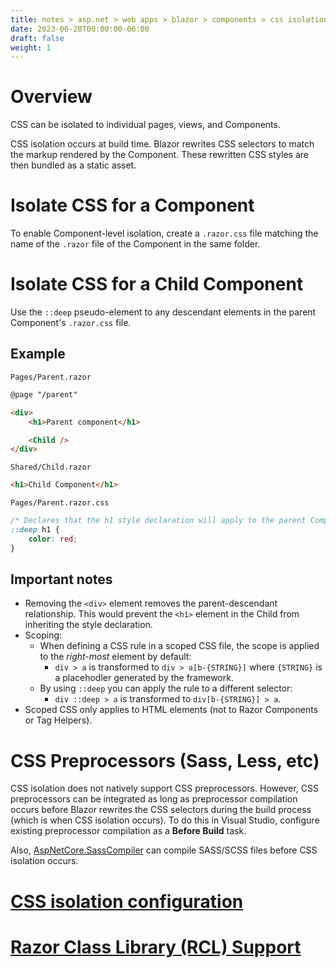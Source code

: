 ```yaml
---
title: notes > asp.net > web apps > blazor > components > css isolation
date: 2023-06-20T00:00:00-06:00
draft: false
weight: 1
---
```


# Overview
CSS can be isolated to individual pages, views, and Components.  

CSS isolation occurs at build time.  Blazor rewrites CSS selectors to match the markup rendered by the Component.  These rewritten CSS styles are then bundled as a static asset.

# Isolate CSS for a Component
To enable Component-level isolation, create a `.razor.css` file matching the name of the `.razor` file of the Component in the same folder.

# Isolate CSS for a Child Component
Use the `::deep` pseudo-element to any descendant elements in the parent Component's `.razor.css` file.

## Example
`Pages/Parent.razor`
```html
@page "/parent"

<div>
    <h1>Parent component</h1>

    <Child />
</div>
```

`Shared/Child.razor`
```html
<h1>Child Component</h1>
```

`Pages/Parent.razor.css`
```css
/* Declares that the h1 style declaration will apply to the parent Component and its children: */
::deep h1 { 
    color: red;
}
```

## Important notes
- Removing the `<div>` element removes the parent-descendant relationship.  This would prevent the `<h1>` element in the Child from inheriting the style declaration.
- Scoping:
  - When defining a CSS rule in a scoped CSS file, the scope is applied to the *right-most* element by default: 
    - `div > a` is transformed to `div > a[b-{STRING}]` where `{STRING}` is a placehodler generated by the framework.
  - By using `::deep` you can apply the rule to a different selector:
    - `div ::deep > a` is transformed to `div[b-{STRING}] > a`.
- Scoped CSS only applies to HTML elements (not to Razor Components or Tag Helpers).

# CSS Preprocessors (Sass, Less, etc)
CSS isolation does not natively support CSS preprocessors.  However, CSS preprocessors can be integrated as long as preprocessor compilation occurs before Blazor rewrites the CSS selectors during the build process (which is when CSS isolation occurs).  To do this in Visual Studio, configure existing preprocessor compilation as a **Before Build** task.  

Also, [AspNetCore.SassCompiler](https://www.nuget.org/packages/AspNetCore.SassCompiler#readme-body-tabz) can compile SASS/SCSS files before CSS isolation occurs.

# [CSS isolation configuration](https://learn.microsoft.com/en-us/aspnet/core/blazor/components/css-isolation?view=aspnetcore-7.0#css-isolation-configuration)

# [Razor Class Library (RCL) Support](https://learn.microsoft.com/en-us/aspnet/core/blazor/components/css-isolation?view=aspnetcore-7.0#razor-class-library-rcl-support)
